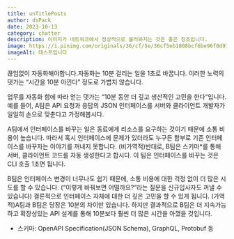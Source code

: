 ```yaml
---
title: unTitlePosts
author: dsPack
date: 2023-10-13
category: chatter
description: 이미지가 네트워크에서 정상적으로 불러와지는 것은 좋은 징조입니다.
image: https://i.pinimg.com/originals/36/cf/5e/36cf5eb1808bcf6be96f0d97d70d56a1.gif
imageAlt: 테스트입니다
---
```


끊임없이 자동화해야합니다.자동화는 10분 걸리는 일을 1초로 바꿉니다. 이러한 노력의 댓가는 “시간을 10분 아낀다” 정도로 가볍지 않습니다.

업무를 자동화 함에 따라 얻는 댓가는 “10분 동안 더 깊고 생산적인 고민을 한다“입니다.예를 들어, A팀은 API 요청과 응답의 JSON 인터페이스를 서버와 클라이언트 개발자가 일일히 손으로 맞춘다고 가정해봅시다.

A팀에서 인터페이스를 바꾸는 일은 동료에게 리소스를 요구하는 것이기 때문에 소통 비용이 높습니다. 따라서 혹시 인터페이스에 문제가 있더라도 누구든 함부로 기존 인터페이스를 바꾸자는 이야기를 꺼내지 못합니다. (비가역적)반대로, B팀은 스키마\*를 통해 서버, 클라이언트 코드를 자동 생성한다고 합시다. 이 팀은 인터페이스를 바꾸는 것은 CLI 호출 1초면 됩니다.

B팀은 인터페이스 변경이 너무나도 쉽기 때문에, 소통 비용에 대한 걱정 없이 더 많은 시도를 할 수 있습니다. (“이렇게 바꿔보면 어떨까요?“라는 질문을 신규입사자도 꺼낼 수 있습니다) 결론적으로 인터페이스 자체에 대한 더 깊은 고민을 할 수 있게 됩니다. (가역적)A팀과 B팀은 당장은 10분의 차이만 있습니다. 하지만 결과적으로 B팀은 더 지속가능하고 확장성있는 API 설계를 통해 10분보다 훨씬 더 많은 시간을 아꼈을 것입니다.

- 스키마: OpenAPI Specification(JSON Schema), GraphQL, Protobuf 등
